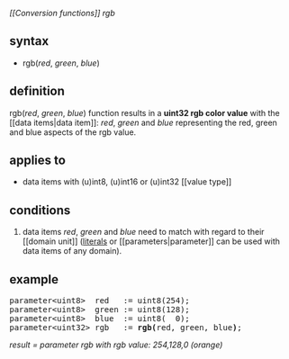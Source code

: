 *[[Conversion functions]] rgb*

## syntax

-   rgb(*red*, *green*, *blue*)

## definition

rgb(*red*, *green*, *blue*) function results in a **uint32 rgb color value** with the [[data items|data item]]: *red*, *green* and *blue* representing the red, green and blue aspects of the rgb value.

## applies to

- data items with (u)int8, (u)int16 or (u)int32 [[value type]]

## conditions

1. data items *red*, *green* and *blue* need to match with regard to their [[domain unit]] ([literals](https://en.wikipedia.org/wiki/Literal_(computer_programming)) or [[parameters|parameter]] can be used with data items of any domain).

## example

<pre>
parameter&lt;uint8&gt;  red   := uint8(254);
parameter&lt;uint8&gt;  green := uint8(128);
parameter&lt;uint8&gt;  blue  := uint8(  0);
parameter&lt;uint32&gt; rgb   := <B>rgb(</B>red, green, blue<B>)</B>;
</pre>

*result = parameter rgb with rgb value: 254,128,0 (orange)*